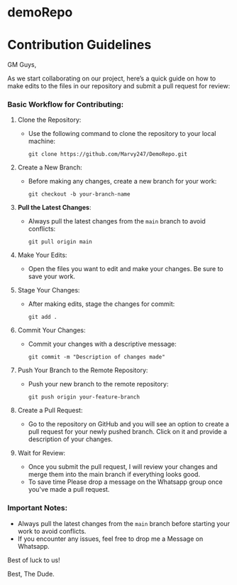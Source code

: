 # demoRepo

# Contribution Guidelines

GM Guys,

As we start collaborating on our project, here’s a quick guide on how to make edits to the files in our repository and submit a pull request for review:

### Basic Workflow for Contributing:

1. Clone the Repository:
   - Use the following command to clone the repository to your local machine:
     ```
     git clone https://github.com/Marvy247/DemoRepo.git
     ```

2. Create a New Branch:
   - Before making any changes, create a new branch for your work:
     ```
     git checkout -b your-branch-name
     ```

3. **Pull the Latest Changes**:
   - Always pull the latest changes from the `main` branch to avoid conflicts:
     ```
     git pull origin main
     ```

4. Make Your Edits:
   - Open the files you want to edit and make your changes. Be sure to save your work.

5. Stage Your Changes:
   - After making edits, stage the changes for commit:
     ```
     git add .
     ```

6. Commit Your Changes:
   - Commit your changes with a descriptive message:
     ```
     git commit -m "Description of changes made"
     ```

7. Push Your Branch to the Remote Repository:
   - Push your new branch to the remote repository:
     ```
     git push origin your-feature-branch
     ```

8. Create a Pull Request:
   - Go to the repository on GitHub and you will see an option to create a pull request for your newly pushed branch. Click on it and provide a description of your changes.

9. Wait for Review:
   - Once you submit the pull request, I will review your changes and merge them into the main branch if everything looks good.
   - To save time Please drop a message on the Whatsapp group once you've made a pull request.

### Important Notes:
- Always pull the latest changes from the `main` branch before starting your work to avoid conflicts.
- If you encounter any issues, feel free to drop me a Message on Whatsapp.

Best of luck to us!

Best,
The Dude.

